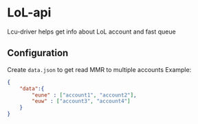 # LoL-api
Lcu-driver helps get info about LoL account and fast queue

## Configuration

Create `data.json` to get read MMR to multiple accounts
Example:
```json
{
    "data":{
        "eune" : ["account1", "account2"],
        "euw" : ["account3", "account4"]
    }
}
```